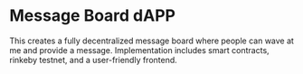 # Message Board dAPP

This creates a fully decentralized message board where people can wave at me and provide a message. Implementation includes smart contracts, rinkeby testnet, and a user-friendly frontend. 

